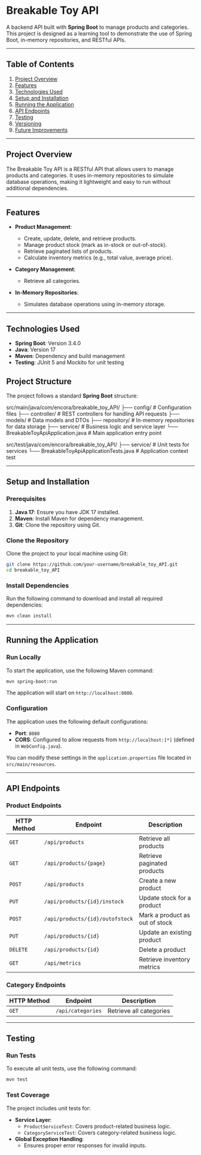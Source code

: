 # Breakable Toy API

A backend API built with **Spring Boot** to manage products and categories. This project is designed as a learning tool to demonstrate the use of Spring Boot, in-memory repositories, and RESTful APIs.

---

## **Table of Contents**
1. [Project Overview](#project-overview)
2. [Features](#features)
3. [Technologies Used](#technologies-used)
5. [Setup and Installation](#setup-and-installation)
6. [Running the Application](#running-the-application)
7. [API Endpoints](#api-endpoints)
8. [Testing](#testing)
9. [Versioning](#versioning)
10. [Future Improvements](#future-improvements)

---

## **Project Overview**
The Breakable Toy API is a RESTful API that allows users to manage products and categories. It uses in-memory repositories to simulate database operations, making it lightweight and easy to run without additional dependencies.

---

## **Features**
- **Product Management**:
  - Create, update, delete, and retrieve products.
  - Manage product stock (mark as in-stock or out-of-stock).
  - Retrieve paginated lists of products.
  - Calculate inventory metrics (e.g., total value, average price).

- **Category Management**:
  - Retrieve all categories.

- **In-Memory Repositories**:
  - Simulates database operations using in-memory storage.

---

## **Technologies Used**
- **Spring Boot**: Version 3.4.0
- **Java**: Version 17
- **Maven**: Dependency and build management
- **Testing**: JUnit 5 and Mockito for unit testing


## **Project Structure**
The project follows a standard **Spring Boot** structure:

src/main/java/com/encora/breakable_toy_API/ 
├── config/ # Configuration files
├── controller/ # REST controllers for handling API requests 
├── models/ # Data models and DTOs 
├── repository/ # In-memory repositories for data storage 
├── service/ # Business logic and service layer 
└── BreakableToyApiApplication.java # Main application entry point

src/test/java/com/encora/breakable_toy_API/ 
├── service/ # Unit tests for services 
└── BreakableToyApiApplicationTests.java # Application context test

---

## **Setup and Installation**

### **Prerequisites**
1. **Java 17**: Ensure you have JDK 17 installed.
2. **Maven**: Install Maven for dependency management.
3. **Git**: Clone the repository using Git.

### **Clone the Repository**
Clone the project to your local machine using Git:
```bash
git clone https://github.com/your-username/breakable_toy_API.git
cd breakable_toy_API
```

### **Install Dependencies**
Run the following command to download and install all required dependencies:
```bash
mvn clean install
```

---

## **Running the Application**

### **Run Locally**
To start the application, use the following Maven command:
```bash
mvn spring-boot:run
```

The application will start on `http://localhost:8080`.

### **Configuration**
The application uses the following default configurations:
- **Port**: `8080`
- **CORS**: Configured to allow requests from `http://localhost:[*]` (defined in `WebConfig.java`).

You can modify these settings in the `application.properties` file located in `src/main/resources`.

---

## **API Endpoints**

### **Product Endpoints**
| HTTP Method | Endpoint                     | Description                              |
|-------------|------------------------------|------------------------------------------|
| `GET`       | `/api/products`              | Retrieve all products                   |
| `GET`       | `/api/products/{page}`       | Retrieve paginated products             |
| `POST`      | `/api/products`              | Create a new product                    |
| `PUT`       | `/api/products/{id}/instock` | Update stock for a product              |
| `POST`      | `/api/products/{id}/outofstock` | Mark a product as out of stock          |
| `PUT`       | `/api/products/{id}`         | Update an existing product              |
| `DELETE`    | `/api/products/{id}`         | Delete a product                        |
| `GET`       | `/api/metrics`               | Retrieve inventory metrics              |

### **Category Endpoints**
| HTTP Method | Endpoint                     | Description                              |
|-------------|------------------------------|------------------------------------------|
| `GET`       | `/api/categories`            | Retrieve all categories                 |

---

## **Testing**

### **Run Tests**
To execute all unit tests, use the following command:
```bash
mvn test
```

### **Test Coverage**
The project includes unit tests for:
- **Service Layer**:
  - `ProductServiceTest`: Covers product-related business logic.
  - `CategoryServiceTest`: Covers category-related business logic.
- **Global Exception Handling**:
  - Ensures proper error responses for invalid inputs.